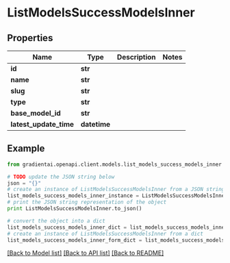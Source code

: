 # ListModelsSuccessModelsInner


## Properties
Name | Type | Description | Notes
------------ | ------------- | ------------- | -------------
**id** | **str** |  | 
**name** | **str** |  | 
**slug** | **str** |  | 
**type** | **str** |  | 
**base_model_id** | **str** |  | 
**latest_update_time** | **datetime** |  | 

## Example

```python
from gradientai.openapi.client.models.list_models_success_models_inner import ListModelsSuccessModelsInner

# TODO update the JSON string below
json = "{}"
# create an instance of ListModelsSuccessModelsInner from a JSON string
list_models_success_models_inner_instance = ListModelsSuccessModelsInner.from_json(json)
# print the JSON string representation of the object
print ListModelsSuccessModelsInner.to_json()

# convert the object into a dict
list_models_success_models_inner_dict = list_models_success_models_inner_instance.to_dict()
# create an instance of ListModelsSuccessModelsInner from a dict
list_models_success_models_inner_form_dict = list_models_success_models_inner.from_dict(list_models_success_models_inner_dict)
```
[[Back to Model list]](../README.md#documentation-for-models) [[Back to API list]](../README.md#documentation-for-api-endpoints) [[Back to README]](../README.md)


